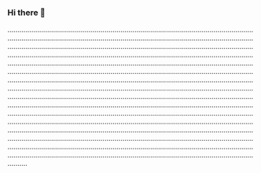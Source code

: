 ### Hi there 👋

..........................................................................................................................................................................................................................................................................................................................................................................................................................................................................................................................................................................................................................................................................................................................................................................................................................................................................................................................................................................................................................................................................................................................................................................................................................................................................................................................................................................................................................................................................................................................................................................................................................................................................................................................................................................................................................................................................................................................................................................................................................................................................